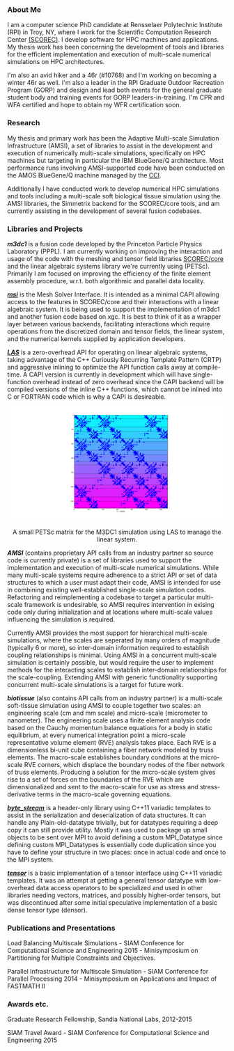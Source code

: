 ### About Me

I am a computer science PhD candidate at Rensselaer Polytechnic Institute (RPI) in Troy, NY, where I work for the Scientific Computation Research Center [(SCOREC)](https://www.scorec.rpi.edu/). I develop software for HPC machines and applications. My thesis work has been concerning the development of tools and libraries for the efficient implementation and execution of multi-scale numerical simulations on HPC architectures.

I'm also an avid hiker and a 46r (#10768) and I'm working on becoming a winter 46r as well. I'm also a leader in the RPI Graduate Outdoor Recreation Program (GORP) and design and lead both events for the general graduate student body and training events for GORP leaders-in-training. I'm CPR and WFA certified and hope to obtain my WFR certification soon.

### Research

My thesis and primary work has been the Adaptive Multi-scale Simulation Infrastructure (AMSI), a set of libraries to assist in the development and execution of numerically multi-scale simulations, specifically on HPC machines but targeting in particular the IBM BlueGene/Q architecture. Most performance runs involving AMSI-supported code have been conducted on the AMOS BlueGene/Q machine managed by the [CCI](http://cci.rpi.edu/).

Additionally I have conducted work to develop numerical HPC simulations and tools including a multi-scale soft biological tissue simulation using the AMSI libraries, the Simmetrix backend for the SCOREC/core tools, and am currently assisting in the development of several fusion codebases.

### Libraries and Projects

***m3dc1*** is a fusion code developed by the Princeton Particle Physics Laboratory (PPPL). I am currently working on improving the interaction and usage of the code with the meshing and tensor field libraries [SCOREC/core](https://github.com/SCOREC/core) and the linear algebraic systems library we're currently using (PETSc). Primarily I am focused on improving the efficiency of the finite element assembly procedure, w.r.t. both algorithmic and parallel data locality.

[***msi***](https://github.com/SCOREC/msi) is the Mesh Solver Interface. It is intended as a minimal CAPI allowing access to the features in SCOREC/core and their interactions with a linear algebraic system. It is being used to support the implementation of m3dc1 and another fusion code based on xgc. It is best to think of it as a wrapper layer between various backends, facilitating interactions which require operations from the discretized domain and tensor fields, the linear system, and the numerical kernels supplied by application developers.

[***LAS***](https://github.com/tobinw/las) is a zero-overhead API for operating on linear algebraic systems, taking advantage of the C++ Curiously Recurring Template Pattern (CRTP) and aggressive inlining to optimize the API function calls away at compile-time. A CAPI version is currently in development which will have single-function overhead instead of zero overhead since the CAPI backend will be compiled versions of the inline C++ functions, which cannot be inlined into C or FORTRAN code which is why a CAPI is desireable.

![LAS](https://github.com/tobinw/tobinw.github.io/blob/master/images/las_mat_own.png)
<p align="center">
A small PETSc matrix for the M3DC1 simulation using LAS to manage the linear system.
<p>

***AMSI*** (contains proprietary API calls from an industry partner so source code is currently private) is a set of libraries used to support the implementation and execution of multi-scale numerical simulations. While many multi-scale systems require adherence to a strict API or set of data structures to which a user must adapt their code, AMSI is intended for use in combining existing well-established single-scale simulation codes. Refactoring and reimplementing a codebase to target a particular multi-scale framework is undesirable, so AMSI requires intervention in exising code only during initialization and at locations where multi-scale values influencing the simulation is required.

Currently AMSI provides the most support for hierarchical multi-scale simulations, where the scales are seperated by many orders of magnitude (typically 6 or more), so inter-domain information required to establish coupling relationships is minimal. Using AMSI in a concurrent multi-scale simulation is certainly possible, but would require the user to implement methods for the interacting scales to establish inter-domain relationships for the scale-coupling. Extending AMSI with generic functionality supporting concurrent multi-scale simulations is a target for future work.

***biotissue*** (also contains API calls from an industry partner) is a multi-scale soft-tissue simulation using AMSI to couple together two scales: an engineering scale (cm and mm scale) and micro-scale (micrometer to nanometer). The engineering scale uses a finite element analysis code based on the Cauchy momentum balance equations for a body in static equilibrium, at every numerical integration point a micro-scale representative volume element (RVE) analysis takes place. Each RVE is a dimensionless bi-unit cube containing a fiber network modeled by truss elements. The macro-scale establishes boundary conditions at the micro-scale RVE corners, which displace the boundary nodes of the fiber network of truss elements. Producing a solution for the micro-scale system gives rise to a set of forces on the boundaries of the RVE which are dimensionalized and sent to the macro-scale for use as stress and stress-derivative terms in the macro-scale governing equations.

[***byte_stream***](https://github.com/tobinw/byte_stream) is a header-only library using C++11 variadic templates to assist in the serialization and deserialization of data structures. It can handle any Plain-old-datatype trivially, but for datatypes requiring a deep copy it can still provide utility. Mostly it was used to package up small objects to be sent over MPI to avoid defining a custom MPI_Datatype since defining custom MPI_Datatypes is essentially code duplication since you have to define your structure in two places: once in actual code and once to the MPI system.

[***tensor***](https://github.com/tobinw/tensor) is a basic implementation of a tensor interface using C++11 variadic templates. It was an attempt at getting a general tensor datatype with low-overhead data access operators to be specialized and used in other libraries needing vectors, matrices, and possibly higher-order tensors, but was discontinued after some initial speculative implementation of a basic dense tensor type (densor).

### Publications and Presentations

Load Balancing Multiscale Simulations - SIAM Conference for Computational Science and Engineering 2015 - Minisymposium on Partitioning for Multiple Constraints and Objectives.

Parallel Infrastructure for Multiscale Simulation - SIAM Conference for Parallel Processing 2014 - Minisymposium on Applications and Impact of FASTMATH II

### Awards etc.

Graduate Research Fellowship, Sandia National Labs, 2012-2015

SIAM Travel Award - SIAM Conference for Computational Science and Engineering 2015

